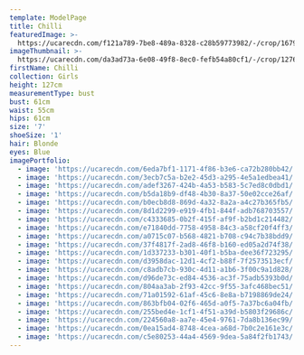 ```yaml
---
template: ModelPage
title: Chilli
featuredImage: >-
  https://ucarecdn.com/f121a789-7be8-489a-8328-c28b59773982/-/crop/1679x815/1,0/-/preview/
imageThumbnail: >-
  https://ucarecdn.com/da3ad73a-6e08-49f8-8ec0-fefb54a80cf1/-/crop/1276x1829/190,123/-/preview/
firstName: Chilli
collection: Girls
height: 127cm
measurementType: bust
bust: 61cm
waist: 55cm
hips: 61cm
size: '7'
shoeSize: '1'
hair: Blonde
eyes: Blue
imagePortfolio:
  - image: 'https://ucarecdn.com/6eda7bf1-1171-4f86-b3e6-ca72b280bb42/'
  - image: 'https://ucarecdn.com/3ecb7c5a-b2e2-45d3-a295-4e5a1edbea41/'
  - image: 'https://ucarecdn.com/adef3267-424b-4a53-b583-5c7ed8c0dbd1/'
  - image: 'https://ucarecdn.com/b5da18b9-df48-4b30-8a37-50e02cce26af/'
  - image: 'https://ucarecdn.com/b0ecb8d8-869d-4a32-8a2a-a4c27b365fb5/'
  - image: 'https://ucarecdn.com/8d1d2299-e919-4fb1-844f-adb768703557/'
  - image: 'https://ucarecdn.com/c4333685-0b2f-415f-af9f-b2bd1c214482/'
  - image: 'https://ucarecdn.com/e71840dd-7758-4958-84c3-a58cf20f4ff3/'
  - image: 'https://ucarecdn.com/a0715c07-b568-4821-b708-c94c7b38bdd9/'
  - image: 'https://ucarecdn.com/37f4817f-2ad8-46f8-b160-ed05a2d74f38/'
  - image: 'https://ucarecdn.com/1d337233-b301-40f1-b5ba-dee36f723295/'
  - image: 'https://ucarecdn.com/d3958dac-12d1-4cf2-b88f-7f2573513ecf/'
  - image: 'https://ucarecdn.com/c8adb7cb-930c-4d11-a1b6-3f00c9a1d828/'
  - image: 'https://ucarecdn.com/d96de73c-ed84-4536-ac3f-75adb5393b0d/'
  - image: 'https://ucarecdn.com/804aa3ab-2f93-42cc-9f55-3afc468bec51/'
  - image: 'https://ucarecdn.com/71a01592-61af-45c6-8e8a-b7198869de24/'
  - image: 'https://ucarecdn.com/863bfb04-02f6-465d-a0f5-7a37bc6a04fb/'
  - image: 'https://ucarecdn.com/255bed4e-1cf1-4f51-a39d-b5803f29686c/'
  - image: 'https://ucarecdn.com/224560a8-aa7e-45e4-9761-7da8b136ec99/'
  - image: 'https://ucarecdn.com/0ea15ad4-8748-4cea-a68d-7b0c2e161e3c/'
  - image: 'https://ucarecdn.com/c5e80253-44a4-4569-9dea-5a84f2fb1743/'
---
```


